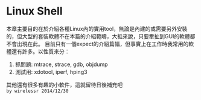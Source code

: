 # Linux Shell

本章主要目的在於介紹各種Linux內的實用tool，無論是內建的或需要另外安裝的，但大型的套裝軟體不在本篇的介紹範疇，大抵來說，只要牽扯到GUI的軟體都不會出現在此。
目前只有一個expect的介紹篇幅，但事實上在工作時我常用的軟體還有許多。以性質來分：
1. 抓問題: mtrace, strace, gdb, objdump
2. 測試用: xdotool, iperf, hping3   

其他還有很多有趣的小軟件，這就留待日後補充吧    
`by wirelessr 2014/12/30`